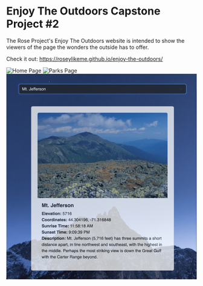 # Enjoy The Outdoors Capstone Project #2

The Rose Project's Enjoy The Outdoors website is intended to show the viewers of the page
the wonders the outside has to offer. 

Check it out: https://roseylikeme.github.io/enjoy-the-outdoors/

<p>
<img src="ss1.png" alt="Home Page" width="738">
<img src="ss2.png" alt="Parks Page" width="738">
<img src="ss3.png" alt="Mountains Page" width="738">
</p>
